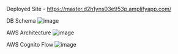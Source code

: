 Deployed Site - https://master.d2h1yns03e953p.amplifyapp.com/

DB Schema
![image](https://github.com/user-attachments/assets/318f3d34-e996-45c8-a978-a9da5e5cb1cc)

AWS Architecture
![image](https://github.com/user-attachments/assets/f47fd628-2385-4ffd-bf7d-8b887b5e960a)

AWS Cognito Flow
![image](https://github.com/user-attachments/assets/f9c133a6-f828-4fba-9de3-16c3622cab3a)
